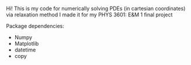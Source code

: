 Hi! This is my code for numerically solving PDEs (in cartesian coordinates) via relaxation method
I made it for my PHYS 3601: E&M 1 final project

Package dependencies:
 - Numpy
 - Matplotlib
 - datetime
 - copy
